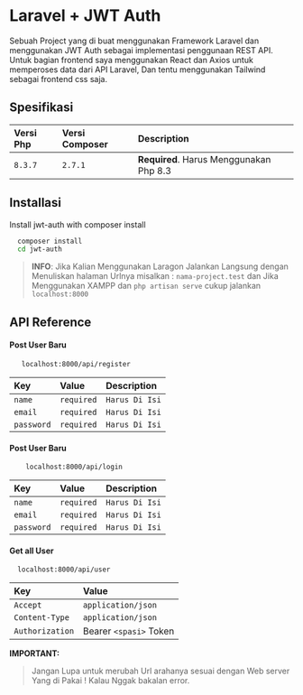 # Laravel  + JWT Auth 
Sebuah Project yang di buat menggunakan Framework Laravel 
dan menggunakan JWT Auth sebagai implementasi penggunaan REST API.
Untuk bagian frontend saya menggunakan React dan Axios untuk memperoses data dari API Laravel, Dan tentu menggunakan Tailwind sebagai frontend css saja.


## Spesifikasi 
| Versi Php | Versi Composer| Description                |
| :-------- | :-------     | :------------------------- |
| `8.3.7`   | `2.7.1`      | **Required**. Harus Menggunakan Php 8.3 |


## Installasi

Install jwt-auth with composer install

```bash
  composer install
  cd jwt-auth
```
> **INFO**: 
Jika Kalian Menggunakan Laragon Jalankan Langsung dengan Menuliskan halaman Urlnya misalkan : `nama-project.test` dan Jika Menggunakan XAMPP dan `php artisan serve` cukup jalankan `localhost:8000` 


    
## API Reference

#### Post User Baru
```POST
   localhost:8000/api/register
```
|Key | Value| Description|
|:-------| :------| :---------|
|`name ` | `required`| `Harus Di Isi`|
|`email` | `required`| `Harus Di Isi`|
|`password`|`required`|`Harus Di Isi`|

#### Post User Baru
```POST
    localhost:8000/api/login
```
|Key | Value| Description|
|:-------| :------| :---------|
|`name ` | `required`| `Harus Di Isi`|
|`email` | `required`| `Harus Di Isi`|
|`password`|`required`|`Harus Di Isi`|

#### Get all User

```GET 
  localhost:8000/api/user
```

| Key       | Value    |               
| :-------- | :------- | 
| `Accept`  | `application/json`
| `Content-Type` |`application/json`
| `Authorization`  | Bearer `<spasi>` Token

**IMPORTANT:**
>Jangan Lupa untuk merubah Url arahanya sesuai dengan Web server
Yang di Pakai ! Kalau Nggak bakalan error. 


